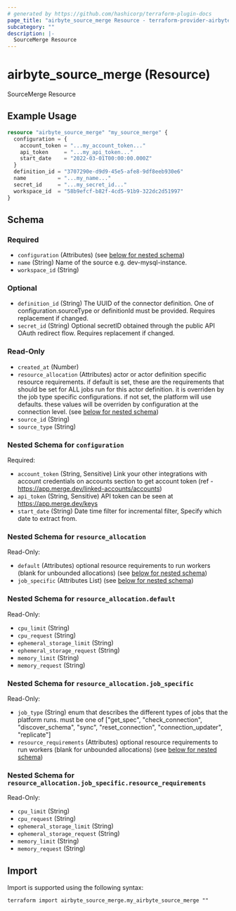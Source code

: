 ```yaml
---
# generated by https://github.com/hashicorp/terraform-plugin-docs
page_title: "airbyte_source_merge Resource - terraform-provider-airbyte"
subcategory: ""
description: |-
  SourceMerge Resource
---
```


# airbyte_source_merge (Resource)

SourceMerge Resource

## Example Usage

```terraform
resource "airbyte_source_merge" "my_source_merge" {
  configuration = {
    account_token = "...my_account_token..."
    api_token     = "...my_api_token..."
    start_date    = "2022-03-01T00:00:00.000Z"
  }
  definition_id = "3707290e-d9d9-45e5-afe8-9df8eeb930e6"
  name          = "...my_name..."
  secret_id     = "...my_secret_id..."
  workspace_id  = "58b9efcf-b82f-4cd5-91b9-322dc2d51997"
}
```

<!-- schema generated by tfplugindocs -->
## Schema

### Required

- `configuration` (Attributes) (see [below for nested schema](#nestedatt--configuration))
- `name` (String) Name of the source e.g. dev-mysql-instance.
- `workspace_id` (String)

### Optional

- `definition_id` (String) The UUID of the connector definition. One of configuration.sourceType or definitionId must be provided. Requires replacement if changed.
- `secret_id` (String) Optional secretID obtained through the public API OAuth redirect flow. Requires replacement if changed.

### Read-Only

- `created_at` (Number)
- `resource_allocation` (Attributes) actor or actor definition specific resource requirements. if default is set, these are the requirements that should be set for ALL jobs run for this actor definition. it is overriden by the job type specific configurations. if not set, the platform will use defaults. these values will be overriden by configuration at the connection level. (see [below for nested schema](#nestedatt--resource_allocation))
- `source_id` (String)
- `source_type` (String)

<a id="nestedatt--configuration"></a>
### Nested Schema for `configuration`

Required:

- `account_token` (String, Sensitive) Link your other integrations with account credentials on accounts section to get account token (ref - https://app.merge.dev/linked-accounts/accounts)
- `api_token` (String, Sensitive) API token can be seen at  https://app.merge.dev/keys
- `start_date` (String) Date time filter for incremental filter, Specify which date to extract from.


<a id="nestedatt--resource_allocation"></a>
### Nested Schema for `resource_allocation`

Read-Only:

- `default` (Attributes) optional resource requirements to run workers (blank for unbounded allocations) (see [below for nested schema](#nestedatt--resource_allocation--default))
- `job_specific` (Attributes List) (see [below for nested schema](#nestedatt--resource_allocation--job_specific))

<a id="nestedatt--resource_allocation--default"></a>
### Nested Schema for `resource_allocation.default`

Read-Only:

- `cpu_limit` (String)
- `cpu_request` (String)
- `ephemeral_storage_limit` (String)
- `ephemeral_storage_request` (String)
- `memory_limit` (String)
- `memory_request` (String)


<a id="nestedatt--resource_allocation--job_specific"></a>
### Nested Schema for `resource_allocation.job_specific`

Read-Only:

- `job_type` (String) enum that describes the different types of jobs that the platform runs. must be one of ["get_spec", "check_connection", "discover_schema", "sync", "reset_connection", "connection_updater", "replicate"]
- `resource_requirements` (Attributes) optional resource requirements to run workers (blank for unbounded allocations) (see [below for nested schema](#nestedatt--resource_allocation--job_specific--resource_requirements))

<a id="nestedatt--resource_allocation--job_specific--resource_requirements"></a>
### Nested Schema for `resource_allocation.job_specific.resource_requirements`

Read-Only:

- `cpu_limit` (String)
- `cpu_request` (String)
- `ephemeral_storage_limit` (String)
- `ephemeral_storage_request` (String)
- `memory_limit` (String)
- `memory_request` (String)

## Import

Import is supported using the following syntax:

```shell
terraform import airbyte_source_merge.my_airbyte_source_merge ""
```
